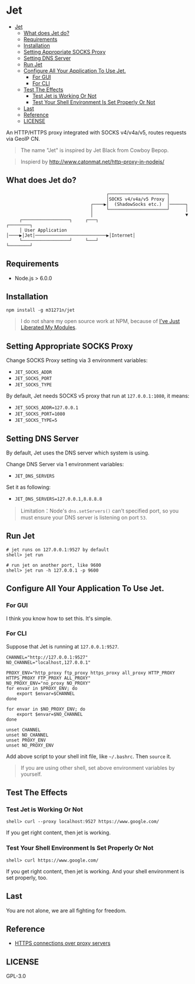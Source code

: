 # Jet
<!-- start: markdown-toc -->

- [Jet](#jet)
    - [What does Jet do?](#what-does-jet-do)
    - [Requirements](#requirements)
    - [Installation](#installation)
    - [Setting Appropriate SOCKS Proxy](#setting-appropriate-socks-proxy)
    - [Setting DNS Server](#setting-dns-server)
    - [Run Jet](#run-jet)
    - [Configure All Your Application To Use Jet.](#configure-all-your-application-to-use-jet)
        - [For GUI](#for-gui)
        - [For CLI](#for-cli)
    - [Test The Effects](#test-the-effects)
        - [Test Jet is Working Or Not](#test-jet-is-working-or-not)
        - [Test Your Shell Environment Is Set Properly Or Not](#test-your-shell-environment-is-set-properly-or-not)
    - [Last](#last)
    - [Reference](#reference)
    - [LICENSE](#license)

<!-- end: markdown-toc -->

An HTTP/HTTPS proxy integrated with SOCKS v4/v4a/v5, routes requests via GeoIP CN.

> The name "Jet" is inspired by Jet Black from Cowboy Bepop.

> Inspierd by http://www.catonmat.net/http-proxy-in-nodejs/

## What does Jet do?
```
                                      ┌──────────────────────┐
                                      │SOCKS v4/v4a/v5 Proxy │
                                ┌────▶│  (ShadowSocks etc.)  │──────┐
                                │     └──────────────────────┘      │
                                │                                   ▼
     ┌──────────────────┐     ┌───┐                            ┌────────┐
     │ User Application │────▶│Jet│───────────────────────────▶│Internet│
     └──────────────────┘     └───┘                            └────────┘
```

## Requirements

* Node.js > 6.0.0

## Installation

    npm install -g m31271n/jet

> I do not share my open source work at NPM, because of [I’ve Just Liberated My Modules](https://medium.com/@azerbike/i-ve-just-liberated-my-modules-9045c06be67c).

## Setting Appropriate SOCKS Proxy
Change SOCKS Proxy setting via 3 environment variables:

* `JET_SOCKS_ADDR`
* `JET_SOCKS_PORT`
* `JET_SOCKS_TYPE`

By default, Jet needs SOCKS v5 proxy that run at `127.0.0.1:1080`, it means:

* `JET_SOCKS_ADDR=127.0.0.1`
* `JET_SOCKS_PORT=1080`
* `JET_SOCKS_TYPE=5`

## Setting DNS Server
By default, Jet uses the DNS server which system is using.

Change DNS Server via 1 environment variables:

* `JET_DNS_SERVERS`

Set it as following:

* `JET_DNS_SERVERS=127.0.0.1,8.8.8.8`

> Limitation：Node's `dns.setServers()` can't specified port, so you must ensure your DNS server is listening on port `53`.

## Run Jet
```
# jet runs on 127.0.0.1:9527 by default
shell> jet run

# run jet on another port, like 9600
shell> jet run -h 127.0.0.1 -p 9600
```

## Configure All Your Application To Use Jet.
### For GUI
I think you know how to set this. It's simple.

### For CLI
Suppose that Jet is running at `127.0.0.1:9527`.

```
CHANNEL="http://127.0.0.1:9527"
NO_CHANNEL="localhost,127.0.0.1"

PROXY_ENV="http_proxy ftp_proxy https_proxy all_proxy HTTP_PROXY HTTPS_PROXY FTP_PROXY ALL_PROXY"
NO_PROXY_ENV="no_proxy NO_PROXY"
for envar in $PROXY_ENV; do
    export $envar=$CHANNEL
done

for envar in $NO_PROXY_ENV; do
    export $envar=$NO_CHANNEL
done

unset CHANNEL
unset NO_CHANNEL
unset PROXY_ENV
unset NO_PROXY_ENV
```

Add above script to your shell init file, like `~/.bashrc`. Then `source` it.

> If you are using other shell, set above environment variables by yourself.

## Test The Effects
### Test Jet is Working Or Not
```
shell> curl --proxy localhost:9527 https://www.google.com/
```

If you get right content, then jet is working.

### Test Your Shell Environment Is Set Properly Or Not
```
shell> curl https://www.google.com/
```

If you get right content, then jet is working. And your shell environment is set properly, too.

## Last
You are not alone, we are all fighting for freedom.

## Reference
* [HTTPS connections over proxy servers](http://stackoverflow.com/questions/516323/https-connections-over-proxy-servers)

## LICENSE
GPL-3.0
